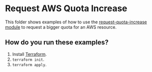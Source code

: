 # Request AWS Quota Increase

This folder shows examples of how to use the [request-quota-increase module](https://github.com/terraform-modules-krish/terraform-aws-utilities/blob/v0.9.0/modules/request-quota-increase) to request a bigger quota for an AWS resource.


## How do you run these examples?

1. Install [Terraform](https://www.terraform.io/).
1. `terraform init`.
1. `terraform apply`.

